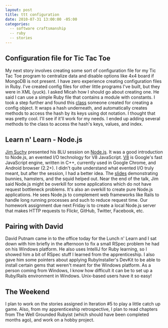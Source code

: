 ```yaml
---
layout: post
title: ttt configuration
date: 2010-07-31 13:00:00 -05:00
categories:
  -- software craftsmanship
  -- ruby
  -- stories
---
```


## Configuration file for Tic Tac Toe

My next story involves creating some sort of configuration file for my Tic Tac Toe program to centralize data and disable options like 4x4 board if MongoDB is not present.  I have zero experience creating configuration files in Ruby.  I've created config files for other little programs I've built, but they were in XML (yuck).  I asked Micah how I should go about creating one.  He said I can use a simple Ruby file that contains a module with constants.  I took a step further and found this [class](http://mjijackson.com/2010/02/flexible-ruby-config-objects) someone created for creating a config object.  It wraps a hash underneath, and automatically creates methods to access the hash by its keys using dot notation.  I thought that was pretty cool.  I'll see if it'll work for my needs.  I ended up adding several methods to the class to access the hash's keys, values, and index.

## Learn n' Learn - Node.js

[Jim Suchy](http://twitter.com/jsuchy) presented his 8LU session on [Node.js](http://nodejs.org/).  It was a good introduction to Node.js, an evented I/O technology for V8 JavaScript.  [V8](http://code.google.com/p/v8/) is Google's fast JavaScript engine, written in C++, currently used in Google Chrome, and Android browser (2.2+).  I didn't quite understand what evented I/O truly meant, but after the session, I had a better idea.  The [slides](http://slideshare.net/simon/evented-io-based-web-servers-explained-using-bunnies) demonstrating bunnies, hamsters, and the squid helped out.  Near the end of the talk, Jim said Node.js might be overkill for some applications which do not have request bottleneck problems.  It's also an overkill to create pure Node.js applications.  He sees Node.js to complement web frameworks like Rails to handle long running processes and such to reduce request time.  Our homework assignment due next Friday is to create a local Node.js server that makes HTTP requests to Flickr, GitHub, Twitter, Facebook, etc.

## Pairing with David

David Putnam came in to the office today for the Lunch n' Learn and I sat down with him briefly in the afternoon to fix a small RSpec problem he had on his Windows platform.  He also uses IntelliJ for Ruby learning, so I showed him a bit of RSpec stuff I learned from the apprenticeship.  I also gave him some pointers about applying RubyInstaller's DevKit to be able to install certain gems that weren't meant for the Windows platform.  As a person coming from Windows, I know how difficult it can be to set up a Ruby/Rails environment in Windows.  Unix-based users have it so easy!

## The Weekend

I plan to work on the stories assigned in Iteration #5 to play a little catch up game.  Also, from my apprenticeship retrospective, I plan to read chapters from The Well Grounded Rubyist (which should have been completed months ago), and work on a hobby project.
